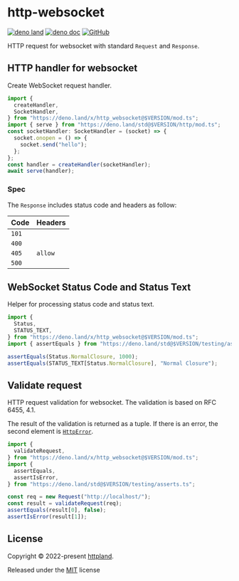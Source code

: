 # http-websocket

[![deno land](http://img.shields.io/badge/available%20on-deno.land/x-lightgrey.svg?logo=deno)](https://deno.land/x/http_websocket)
[![deno doc](https://doc.deno.land/badge.svg)](https://doc.deno.land/https/deno.land/x/http_websocket/mod.ts)
[![GitHub](https://img.shields.io/github/license/httpland/http-websocket)](https://github.com/httpland/http-websocket/blob/main/LICENSE)

HTTP request for websocket with standard `Request` and `Response`.

## HTTP handler for websocket

Create WebSocket request handler.

```ts
import {
  createHandler,
  SocketHandler,
} from "https://deno.land/x/http_websocket@$VERSION/mod.ts";
import { serve } from "https://deno.land/std@$VERSION/http/mod.ts";
const socketHandler: SocketHandler = (socket) => {
  socket.onopen = () => {
    socket.send("hello");
  };
};
const handler = createHandler(socketHandler);
await serve(handler);
```

### Spec

The `Response` includes status code and headers as follow:

| Code  | Headers |
| ----- | ------- |
| `101` |         |
| `400` |         |
| `405` | `allow` |
| `500` |         |

## WebSocket Status Code and Status Text

Helper for processing status code and status text.

```ts
import {
  Status,
  STATUS_TEXT,
} from "https://deno.land/x/http_websocket@$VERSION/mod.ts";
import { assertEquals } from "https://deno.land/std@$VERSION/testing/asserts.ts";

assertEquals(Status.NormalClosure, 1000);
assertEquals(STATUS_TEXT[Status.NormalClosure], "Normal Closure");
```

## Validate request

HTTP request validation for websocket. The validation is based on RFC 6455, 4.1.

The result of the validation is returned as a tuple. If there is an error, the
second element is [`HttpError`](https://deno.land/std/http/mod.ts?s=HttpError).

```ts
import {
  validateRequest,
} from "https://deno.land/x/http_websocket@$VERSION/mod.ts";
import {
  assertEquals,
  assertIsError,
} from "https://deno.land/std@$VERSION/testing/asserts.ts";

const req = new Request("http://localhost/");
const result = validateRequest(req);
assertEquals(result[0], false);
assertIsError(result[1]);
```

## License

Copyright © 2022-present [httpland](https://github.com/httpland).

Released under the [MIT](./LICENSE) license
